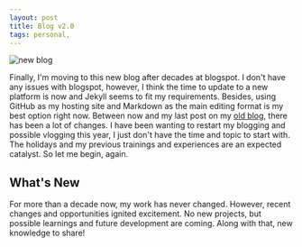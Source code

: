 ```yaml
---
layout: post
title: Blog v2.0
tags: personal,
---
```

![new blog](https://i.imgur.com/7mAMqgG.jpg)

Finally, I'm moving to this new blog after decades at blogspot. I don't have any issues with blogspot, however, I think the time to update to a new platform is now and Jekyll seems to fit my requirements. Besides, using GitHub as my hosting site and Markdown as the main editing format is my best option right now. Between now and my last post on my [old blog](https://trashvin.blogspot.com), there has been a lot of changes. I have been wanting to restart my blogging and possible vlogging this year, I just don't have the time and topic to start with. The holidays and my previous trainings and experiences are an expected catalyst. So let me begin, again.

## What's New

For more than a decade now, my work has never changed. However, recent changes and opportunities ignited excitement. No new projects, but possible learnings and future development are coming. Along with that, new knowledge to share!